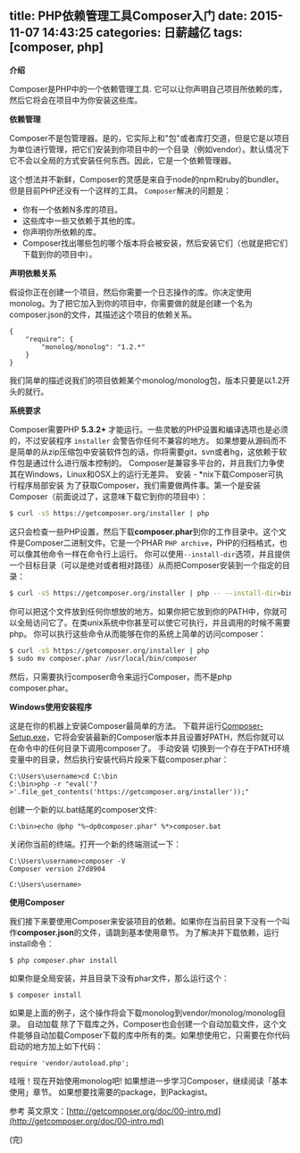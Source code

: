 title: PHP依赖管理工具Composer入门
date: 2015-11-07 14:43:25
categories: 日薪越亿
tags: [composer, php]
---
__介绍__

Composer是PHP中的一个依赖管理工具. 它可以让你声明自己项目所依赖的库，然后它将会在项目中为你安装这些库。

__依赖管理__

Composer不是包管理器。是的，它实际上和"包"或者库打交道，但是它是以项目为单位进行管理，把它们安装到你项目中的一个目录（例如vendor）。默认情况下它不会以全局的方式安装任何东西。因此，它是一个依赖管理器。

这个想法并不新鲜，Composer的灵感是来自于node的npm和ruby的bundler。但是目前PHP还没有一个这样的工具。
`Composer`解决的问题是：
 - 你有一个依赖N多库的项目。
 - 这些库中一些又依赖于其他的库。
 - 你声明你所依赖的库。
 - Composer找出哪些包的哪个版本将会被安装，然后安装它们（也就是把它们下载到你的项目中）。

__声明依赖关系__

假设你正在创建一个项目，然后你需要一个日志操作的库。你决定使用monolog。为了把它加入到你的项目中，你需要做的就是创建一个名为composer.json的文件，其描述这个项目的依赖关系。
```composer
{
    "require": {
        "monolog/monolog": "1.2.*"
    }
}
```
我们简单的描述说我们的项目依赖某个monolog/monolog包，版本只要是以1.2开头的就行。

__系统要求__

Composer需要PHP **5.3.2+** 才能运行。一些灵敏的PHP设置和编译选项也是必须的，不过安装程序 `installer` 会警告你任何不兼容的地方。
如果想要从源码而不是简单的从zip压缩包中安装软件包的话，你将需要git，svn或者hg，这依赖于软件包是通过什么进行版本控制的。
Composer是兼容多平台的，并且我们力争使其在Windows，Linux和OSX上的运行无差异。
安装 - *nix下载Composer可执行程序局部安装
为了获取Composer，我们需要做两件事。第一个是安装Composer（前面说过了，这意味下载它到你的项目中）：
```bash
$ curl -sS https://getcomposer.org/installer | php
```
这只会检查一些PHP设置，然后下载**composer.phar**到你的工作目录中。这个文件是Composer二进制文件。它是一个PHAR `PHP archive`，PHP的归档格式，也可以像其他命令一样在命令行上运行。
你可以使用`--install-dir`选项，并且提供一个目标目录（可以是绝对或者相对路径）从而把Composer安装到一个指定的目录：
```bash
$ curl -sS https://getcomposer.org/installer | php -- --install-dir=bin
```
你可以把这个文件放到任何你想放的地方。如果你把它放到你的PATH中，你就可以全局访问它了。在类unix系统中你甚至可以使它可执行，并且调用的时候不需要php。
你可以执行这些命令从而能够在你的系统上简单的访问composer：
```bash
$ curl -sS https://getcomposer.org/installer | php
$ sudo mv composer.phar /usr/local/bin/composer
```
然后，只需要执行composer命令来运行Composer，而不是php composer.phar。

__Windows使用安装程序__

这是在你的机器上安装Composer最简单的方法。
下载并运行[Composer-Setup.exe](https://getcomposer.org/Composer-Setup.exe)，它将会安装最新的Composer版本并且设置好PATH，然后你就可以在命令中的任何目录下调用composer了。
手动安装
切换到一个存在于PATH环境变量中的目录，然后执行安装代码片段来下载composer.phar：
```windows
C:\Users\username>cd C:\bin
C:\bin>php -r "eval('?>'.file_get_contents('https://getcomposer.org/installer'));"
```
创建一个新的以.bat结尾的composer文件:
```echo
C:\bin>echo @php "%~dp0composer.phar" %*>composer.bat
```
关闭你当前的终端。打开一个新的终端测试一下：
```composer
C:\Users\username>composer -V
Composer version 27d8904
 
C:\Users\username>
```

__使用Composer__

我们接下来要使用Composer来安装项目的依赖。如果你在当前目录下没有一个叫作**composer.json**的文件，请跳到基本使用章节。
为了解决并下载依赖，运行install命令：
```composer
$ php composer.phar install
```
如果你是全局安装，并且目录下没有phar文件，那么运行这个：
```install
$ composer install
```
如果是上面的例子，这个操作将会下载monolog到vendor/monolog/monolog目录。
自动加载
除了下载库之外，Composer也会创建一个自动加载文件，这个文件能够自动加载Composer下载的库中所有的类。如果想使用它，只需要在你代码启动的地方加上如下代码：
```lavaral
require 'vendor/autoload.php';
```
哇哦！现在开始使用monolog吧! 如果想进一步学习Composer，继续阅读「基本使用」章节。 如果想要找需要的package，到Packagist。

参考  英文原文：[http://getcomposer.org/doc/00-intro.md](http://getcomposer.org/doc/00-intro.md)

(完)
